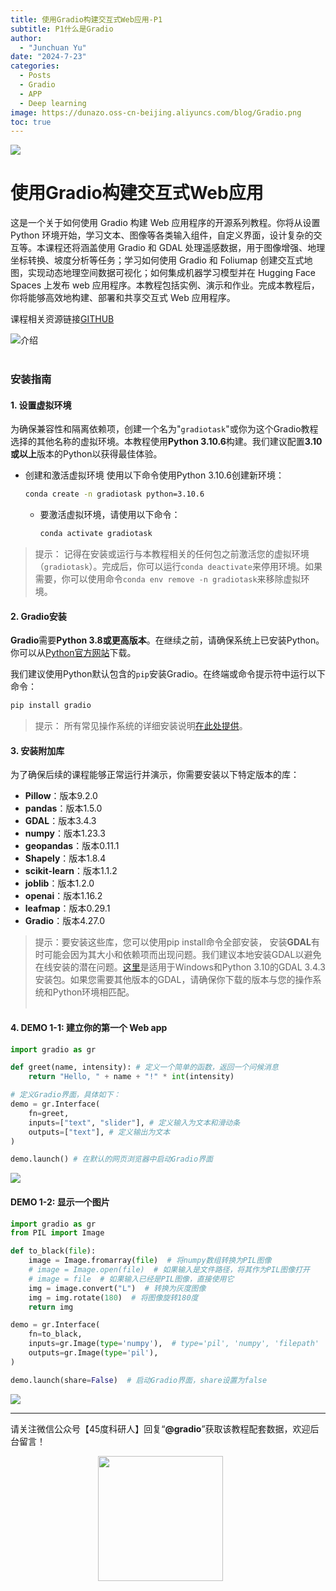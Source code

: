 ```yaml
---
title: 使用Gradio构建交互式Web应用-P1
subtitle: P1什么是Gradio
author: 
  - "Junchuan Yu"
date: "2024-7-23"
categories:
  - Posts
  - Gradio
  - APP
  - Deep learning
image: https://dunazo.oss-cn-beijing.aliyuncs.com/blog/Gradio.png
toc: true
---
```

![](https://dunazo.oss-cn-beijing.aliyuncs.com/blog/Gradio.png)
# 使用Gradio构建交互式Web应用

这是一个关于如何使用 Gradio 构建 Web 应用程序的开源系列教程。你将从设置 Python 环境开始，学习文本、图像等各类输入组件，自定义界面，设计复杂的交互等。本课程还将涵盖使用 Gradio 和 GDAL 处理遥感数据，用于图像增强、地理坐标转换、坡度分析等任务；学习如何使用 Gradio 和 Foliumap 创建交互式地图，实现动态地理空间数据可视化；如何集成机器学习模型并在 Hugging Face Spaces 上发布 web 应用程序。本教程包括实例、演示和作业。完成本教程后，你将能够高效地构建、部署和共享交互式 Web 应用程序。

课程相关资源链接[GITHUB](https://github.com/JunchuanYu/Building_Interactive_Web_APP_with_Gradio)

![介绍](https://dunazo.oss-cn-beijing.aliyuncs.com/blog/intro.gif)
<br><br>

### 安装指南
#### 1. 设置虚拟环境
为确保兼容性和隔离依赖项，创建一个名为"`gradiotask`"或你为这个Gradio教程选择的其他名称的虚拟环境。本教程使用**Python 3.10.6**构建。我们建议配置**3.10或以上**版本的Python以获得最佳体验。

- 创建和激活虚拟环境
  使用以下命令使用Python 3.10.6创建新环境：
   ```bash
   conda create -n gradiotask python=3.10.6
   ```         
  - 要激活虚拟环境，请使用以下命令：
    ```bash
    conda activate gradiotask
    ```
> 提示：
 > 记得在安装或运行与本教程相关的任何包之前激活您的虚拟环境（`gradiotask`）。完成后，你可以运行`conda deactivate`来停用环境。如果需要，你可以使用命令`conda env remove -n gradiotask`来移除虚拟环境。

#### 2. Gradio安装 
**Gradio**需要**Python 3.8或更高版本**。在继续之前，请确保系统上已安装Python。你可以从[Python官方网站](https://www.python.org/downloads/)下载。

我们建议使用Python默认包含的`pip`安装Gradio。在终端或命令提示符中运行以下命令：

```bash
pip install gradio
```

> 提示： 
 > 所有常见操作系统的详细安装说明<a href="https://www.gradio.app/main/guides/installing-gradio-in-a-virtual-environment">在此处提供</a>。

#### 3. 安装附加库

为了确保后续的课程能够正常运行并演示，你需要安装以下特定版本的库：

- **Pillow**：版本9.2.0
- **pandas**：版本1.5.0
- **GDAL**：版本3.4.3
- **numpy**：版本1.23.3
- **geopandas**：版本0.11.1
- **Shapely**：版本1.8.4
- **scikit-learn**：版本1.1.2
- **joblib**：版本1.2.0
- **openai**：版本1.16.2
- **leafmap**：版本0.29.1
- **Gradio**：版本4.27.0

> 提示：要安装这些库，您可以使用pip install命令全部安装，
安装**GDAL**有时可能会因为其大小和依赖项而出现问题。我们建议本地安装GDAL以避免在线安装的潜在问题。[这里](https://wheelhouse.openquake.org/v3/windows/py310/GDAL-3.4.3-cp310-cp310-win_amd64.whl)是适用于Windows和Python 3.10的GDAL 3.4.3安装包。如果您需要其他版本的GDAL，请确保你下载的版本与您的操作系统和Python环境相匹配。<br><br>

#### 4. DEMO 1-1: 建立你的第一个 Web app 

```python
import gradio as gr

def greet(name, intensity): # 定义一个简单的函数，返回一个问候消息
    return "Hello, " + name + "!" * int(intensity)

# 定义Gradio界面，具体如下：
demo = gr.Interface(
    fn=greet,
    inputs=["text", "slider"], # 定义输入为文本和滑动条
    outputs=["text"], # 定义输出为文本
) 

demo.launch() # 在默认的网页浏览器中启动Gradio界面

```
![](https://dunazo.oss-cn-beijing.aliyuncs.com/blog/demo1-1.gif)

#### DEMO 1-2: 显示一个图片

```python
import gradio as gr
from PIL import Image

def to_black(file):
    image = Image.fromarray(file)  # 将numpy数组转换为PIL图像
    # image = Image.open(file)  # 如果输入是文件路径，将其作为PIL图像打开
    # image = file  # 如果输入已经是PIL图像，直接使用它
    img = image.convert("L")  # 转换为灰度图像
    img = img.rotate(180)  # 将图像旋转180度
    return img

demo = gr.Interface(
    fn=to_black,
    inputs=gr.Image(type='numpy'),  # type='pil', 'numpy', 'filepath'
    outputs=gr.Image(type='pil'),
)

demo.launch(share=False)  # 启动Gradio界面，share设置为false
```
![](https://dunazo.oss-cn-beijing.aliyuncs.com/blog/demo1-2.gif)


---------------------------
请关注微信公众号【45度科研人】回复“**@gradio**”获取该教程配套数据，欢迎后台留言！

<div style="display:flex; justify-content:center;">
    <img src="https://dunazo.oss-cn-beijing.aliyuncs.com/blog/wechat-simple.png" style="margin-right:25px;width:200px;height:200px;">
</div>